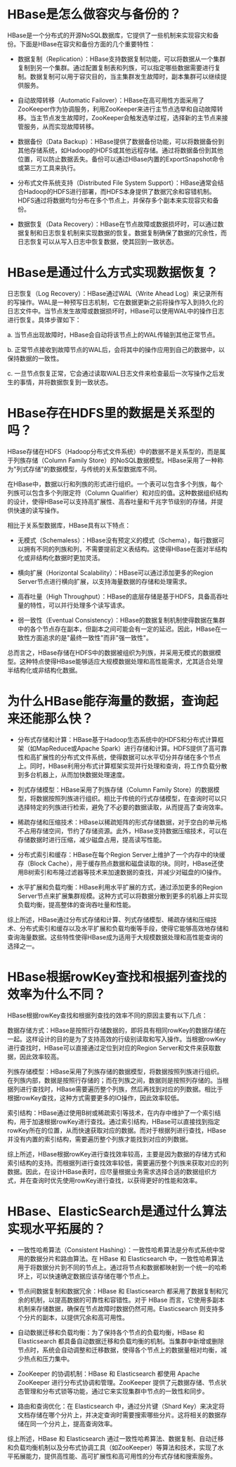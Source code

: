 # HBase是怎么做容灾与备份的？

HBase是一个分布式的开源NoSQL数据库，它提供了一些机制来实现容灾和备份。下面是HBase在容灾和备份方面的几个重要特性：

- 数据复制（Replication）：HBase支持数据复制功能，可以将数据从一个集群复制到另一个集群。通过配置复制表和列族，可以指定哪些数据需要进行复制。数据复制可以用于容灾目的，当主集群发生故障时，副本集群可以继续提供服务。

- 自动故障转移（Automatic Failover）：HBase在高可用性方面采用了ZooKeeper作为协调服务，利用ZooKeeper来进行主节点选举和自动故障转移。当主节点发生故障时，ZooKeeper会触发选举过程，选择新的主节点来接管服务，从而实现故障转移。

- 数据备份（Data Backup）：HBase提供了数据备份功能，可以将数据备份到其他存储系统，如Hadoop的HDFS或其他远程存储。通过将数据备份到其他位置，可以防止数据丢失。备份可以通过HBase内置的ExportSnapshot命令或第三方工具来执行。

- 分布式文件系统支持（Distributed File System Support）：HBase通常会结合Hadoop的HDFS进行部署，而HDFS本身提供了数据冗余和容错机制。HDFS通过将数据均匀分布在多个节点上，并保存多个副本来实现容灾和备份。

- 数据恢复（Data Recovery）：HBase在节点故障或数据损坏时，可以通过数据复制和日志恢复机制来实现数据的恢复。数据复制确保了数据的冗余性，而日志恢复可以从写入日志中恢复数据，使其回到一致状态。

# HBase是通过什么方式实现数据恢复？
日志恢复（Log Recovery）：HBase通过WAL（Write Ahead Log）来记录所有的写操作。WAL是一种预写日志机制，它在数据更新之前将操作写入到持久化的日志文件中。当节点发生故障或数据损坏时，HBase可以使用WAL中的操作日志进行恢复。具体步骤如下：

a. 当节点出现故障时，HBase会自动将该节点上的WAL传输到其他正常节点。

b. 正常节点接收到故障节点的WAL后，会将其中的操作应用到自己的数据中，以保持数据的一致性。

c. 一旦节点恢复正常，它会通过读取WAL日志文件来检查最后一次写操作之后发生的事情，并将数据恢复到一致状态。

# HBase存在HDFS里的数据是关系型的吗？

HBase存储在HDFS（Hadoop分布式文件系统）中的数据不是关系型的，而是属于列族存储（Column Family Store）的NoSQL数据模型。HBase采用了一种称为"列式存储"的数据模型，与传统的关系型数据库不同。

在HBase中，数据以行和列族的形式进行组织。一个表可以包含多个列族，每个列族可以包含多个列限定符（Column Qualifier）和对应的值。这种数据组织结构的设计，使得HBase可以支持高扩展性、高吞吐量和千兆字节级别的存储，并提供快速的读写操作。

相比于关系型数据库，HBase具有以下特点：

- 无模式（Schemaless）：HBase没有预定义的模式（Schema），每行数据可以拥有不同的列族和列，不需要提前定义表结构。这使得HBase在面对半结构化或非结构化数据时更加灵活。

- 横向扩展（Horizontal Scalability）：HBase可以通过添加更多的Region Server节点进行横向扩展，以支持海量数据的存储和处理需求。

- 高吞吐量（High Throughput）：HBase的底层存储是基于HDFS，具备高吞吐量的特性，可以并行处理多个读写请求。

- 弱一致性（Eventual Consistency）：HBase的数据复制机制使得数据在集群中的各个节点存在副本，但副本之间可能会有一定的延迟。因此，HBase在一致性方面追求的是"最终一致性"而非"强一致性"。

总而言之，HBase存储在HDFS中的数据被组织为列族，并采用无模式的数据模型。这种特点使得HBase能够适应大规模数据处理和高性能需求，尤其适合处理半结构化或非结构化数据。

# 为什么HBase能存海量的数据，查询起来还能那么快？

- 分布式存储和计算：HBase基于Hadoop生态系统中的HDFS和分布式计算框架（如MapReduce或Apache Spark）进行存储和计算。HDFS提供了高可靠性和高扩展性的分布式文件系统，使得数据可以水平切分并存储在多个节点上。同时，HBase利用分布式计算框架实现并行处理和查询，将工作负载分散到多台机器上，从而加快数据处理速度。

- 列式存储模型：HBase采用了列族存储（Column Family Store）的数据模型，将数据按照列族进行组织。相比于传统的行式存储模型，在查询时可以只选择特定的列族进行检索，避免了不必要的数据读取，从而提高了查询效率。

- 稀疏存储和压缩技术：HBase以稀疏矩阵的形式存储数据，对于空白的单元格不占用存储空间，节约了存储资源。此外，HBase支持数据压缩技术，可以在存储数据时进行压缩，减少磁盘占用，提高读写性能。

- 分布式索引和缓存：HBase在每个Region Server上维护了一个内存中的块缓存（Block Cache），用于缓存热点数据和磁盘读取的块。同时，HBase还使用B树索引和布隆过滤器等技术来加速数据的查找，并减少对磁盘的IO操作。

- 水平扩展和负载均衡：HBase利用水平扩展的方式，通过添加更多的Region Server节点来扩展集群规模。这种方式可以将数据分散到更多的机器上并实现负载均衡，提高整体的查询吞吐量和性能。

综上所述，HBase通过分布式存储和计算、列式存储模型、稀疏存储和压缩技术、分布式索引和缓存以及水平扩展和负载均衡等手段，使得它能够高效地存储和查询海量数据。这些特性使得HBase成为适用于大规模数据处理和高性能查询的选择之一。

# HBase根据rowKey查找和根据列查找的效率为什么不同？
HBase根据rowKey查找和根据列查找的效率不同的原因主要有以下几点：

数据存储方式：HBase是按照行存储数据的，即将具有相同rowKey的数据存储在一起。这样设计的目的是为了支持高效的行级别读取和写入操作。当根据rowKey进行查找时，HBase可以直接通过定位到对应的Region Server和文件来获取数据，因此效率较高。

列族存储模型：HBase采用了列族存储的数据模型，将数据按照列族进行组织。在列族内部，数据是按照行存储的；而在列族之间，数据则是按照列存储的。当根据列进行查找时，HBase需要遍历整个列族，然后再找到对应的列数据。相比于根据rowKey查找，这种方式需要更多的IO操作，因此效率较低。

索引结构：HBase通过使用B树或稀疏索引等技术，在内存中维护了一个索引结构，用于加速根据rowKey进行查找。通过索引结构，HBase可以直接找到指定rowKey所在的位置，从而快速获取对应的数据。而对于根据列进行查找，HBase并没有内置的索引结构，需要遍历整个列族才能找到对应的列数据。

综上所述，HBase根据rowKey进行查找效率较高，主要是因为数据的存储方式和索引结构的支持。而根据列进行查找效率较低，需要遍历整个列族来获取对应的列数据。因此，在设计HBase表时，应尽量根据业务需求选择合适的数据组织方式，并在查询时优先使用rowKey进行查找，以获得更好的性能和效率。

# HBase、ElasticSearch是通过什么算法实现水平拓展的？
- 一致性哈希算法（Consistent Hashing）：一致性哈希算法是分布式系统中常用的数据分片和路由算法。在 HBase 和 Elasticsearch 中，一致性哈希算法用于将数据分片到不同的节点上。通过将节点和数据都映射到一个统一的哈希环上，可以快速确定数据应该存储在哪个节点上。

- 节点间数据复制和数据冗余：HBase 和 Elasticsearch 都采用了数据复制和冗余的机制，以提高数据的可靠性和容错性。对于 HBase 而言，它使用多副本机制来存储数据，确保在节点故障时数据仍然可用。Elasticsearch 则支持多个分片的副本，以提供冗余和高可用性。

- 自动数据迁移和负载均衡：为了保持各个节点的负载均衡，HBase 和 Elasticsearch 都具备自动数据迁移和负载均衡的机制。当集群中新增或删除节点时，系统会自动调整和迁移数据，使得各个节点上的数据量相对均衡，减少热点和压力集中。

- ZooKeeper 的协调机制：HBase 和 Elasticsearch 都使用 Apache ZooKeeper 进行分布式协调和管理。ZooKeeper 提供了元数据存储、节点状态管理和分布式锁等功能，通过它来实现集群中节点的一致性和同步。

- 路由和查询优化：在 Elasticsearch 中，通过分片键（Shard Key）来决定将文档存储在哪个分片上，并决定查询时需要搜索哪些分片。这将相关的数据存储在同一个分片上，提高查询效率。

综上所述，HBase 和 Elasticsearch 通过一致性哈希算法、数据复制、自动迁移和负载均衡机制以及分布式协调工具（如ZooKeeper）等算法和技术，实现了水平拓展能力，提供高性能、高可扩展性和高可用性的分布式存储和搜索服务。
